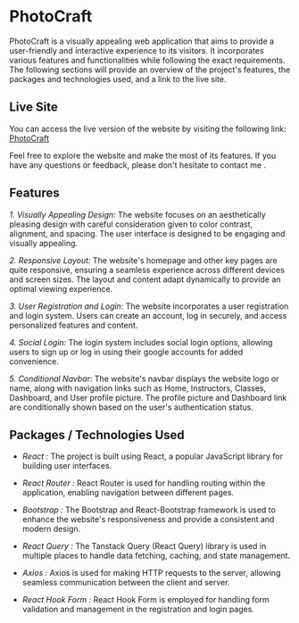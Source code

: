 # PhotoCraft

PhotoCraft is a visually appealing web application that aims to provide a user-friendly and interactive experience to its visitors. It incorporates various features and functionalities while following the exact requirements. The following sections will provide an overview of the project's features, the packages and technologies used, and a link to the live site.

## Live Site

You can access the live version of the website by visiting the following link: [PhotoCraft](https://photo-craft-rahi.web.app/)

Feel free to explore the website and make the most of its features. If you have any questions or feedback, please don't hesitate to contact me .

## Features

_1. Visually Appealing Design:_ The website focuses on an aesthetically pleasing design with careful consideration given to color contrast, alignment, and spacing. The user interface is designed to be engaging and visually appealing.

_2. Responsive Layout:_ The website's homepage and other key pages are quite responsive, ensuring a seamless experience across different devices and screen sizes. The layout and content adapt dynamically to provide an optimal viewing experience.

_3. User Registration and Login:_ The website incorporates a user registration and login system. Users can create an account, log in securely, and access personalized features and content.

_4. Social Login:_ The login system includes social login options, allowing users to sign up or log in using their google accounts for added convenience.

_5. Conditional Navbar:_ The website's navbar displays the website logo or name, along with navigation links such as Home, Instructors, Classes, Dashboard, and User profile picture. The profile picture and Dashboard link are conditionally shown based on the user's authentication status.

## Packages / Technologies Used

- _React :_ The project is built using React, a popular JavaScript library for building user interfaces.

- _React Router :_ React Router is used for handling routing within the application, enabling navigation between different pages.

- _Bootstrap :_ The Bootstrap and React-Bootstrap framework is used to enhance the website's responsiveness and provide a consistent and modern design.

- _React Query :_ The Tanstack Query (React Query) library is used in multiple places to handle data fetching, caching, and state management.

- _Axios :_ Axios is used for making HTTP requests to the server, allowing seamless communication between the client and server.

- _React Hook Form :_ React Hook Form is employed for handling form validation and management in the registration and login pages.

